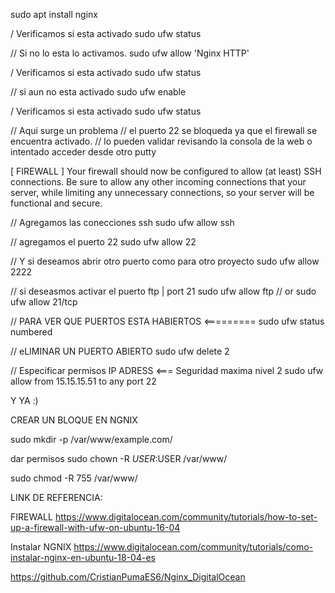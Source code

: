 
sudo apt install nginx

/ Verificamos si esta activado
sudo ufw status

// Si no lo esta lo activamos.
sudo ufw allow 'Nginx HTTP'


/ Verificamos si esta activado
sudo ufw status

// si aun no esta activado
sudo ufw enable


/ Verificamos si esta activado
sudo ufw status


// Aqui surge un problema
// el puerto 22 se bloqueda ya que el firewall se encuentra activado.
// lo pueden validar revisando la consola de la web o intentado acceder desde otro putty

[ FIREWALL ]
Your firewall should now be configured to allow (at least) SSH connections. Be sure to allow any other incoming connections that your server, while limiting any unnecessary connections, so your server will be functional and secure.

// Agregamos las conecciones ssh
sudo ufw allow ssh

// agregamos el puerto 22
sudo ufw allow 22


// Y si deseamos abrir otro puerto como para otro proyecto
sudo ufw allow 2222

// si deseasmos activar el puerto ftp | port 21
sudo ufw allow ftp 
// or
sudo ufw allow 21/tcp


// PARA VER QUE PUERTOS ESTA HABIERTOS <=========
sudo ufw status numbered

// eLIMINAR UN PUERTO ABIERTO 
sudo ufw delete 2


// Especificar permisos IP ADRESS <=== Seguridad maxima nivel 2
sudo ufw allow from 15.15.15.51 to any port 22


Y YA :)





CREAR UN BLOQUE EN NGNIX

sudo mkdir -p /var/www/example.com/


dar permisos 
sudo chown -R $USER:$USER /var/www/

sudo chmod -R 755 /var/www/


LINK DE REFERENCIA:

FIREWALL
https://www.digitalocean.com/community/tutorials/how-to-set-up-a-firewall-with-ufw-on-ubuntu-16-04

Instalar NGNIX
https://www.digitalocean.com/community/tutorials/como-instalar-nginx-en-ubuntu-18-04-es

https://github.com/CristianPumaES6/Nginx_DigitalOcean

